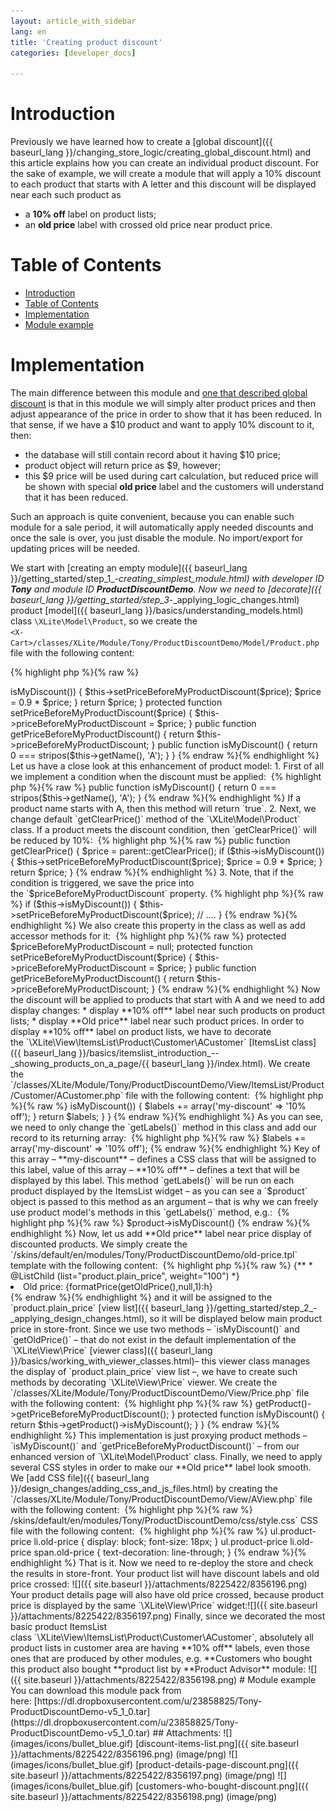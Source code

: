 ```yaml
---
layout: article_with_sidebar
lang: en
title: 'Creating product discount'
categories: [developer_docs]

---
```




# Introduction

Previously we have learned how to create a [global discount]({{ baseurl_lang }}/changing_store_logic/creating_global_discount.html) and this article explains how you can create an individual product discount. For the sake of example, we will create a module that will apply a 10% discount to each product that starts with A letter and this discount will be displayed near each such product as

*   a **10% off** label on product lists;
*   an **old price** label with crossed old price near product price.

# Table of Contents

*   [Introduction](#introduction)
*   [Table of Contents](#table-of-contents)
*   [Implementation](#implementation)
*   [Module example](#module-example)

# Implementation

The main difference between this module and [one that described global discount](Creating-global-discount_8225204.html) is that in this module we will simply alter product prices and then adjust appearance of the price in order to show that it has been reduced. In that sense, if we have a $10 product and want to apply 10% discount to it, then:

*   the database will still contain record about it having $10 price;
*   product object will return price as $9, however;
*   this $9 price will be used during cart calculation, but reduced price will be shown with special **old price** label and the customers will understand that it has been reduced.

Such an approach is quite convenient, because you can enable such module for a sale period, it will automatically apply needed discounts and once the sale is over, you just disable the module. No import/export for updating prices will be needed.

We start with [creating an empty module]({{ baseurl_lang }}/getting_started/step_1_-_creating_simplest_module.html) with developer ID **Tony** and module ID **ProductDiscountDemo**. Now we need to [decorate]({{ baseurl_lang }}/getting_started/step_3_-_applying_logic_changes.html) product [model]({{ baseurl_lang }}/basics/understanding_models.html) class `\XLite\Model\Product`, so we create the  
`<X-Cart>/classes/XLite/Module/Tony/ProductDiscountDemo/Model/Product.php` file with the following content: 

{% highlight php %}{% raw %}
<?php
// vim: set ts=4 sw=4 sts=4 et:

namespace XLite\Module\Tony\ProductDiscountDemo\Model;

/**
 * The "product" model class
 */
abstract class Product extends \XLite\Model\Product implements \XLite\Base\IDecorator
{
    protected $priceBeforeMyProductDiscount = null;

    public function getClearPrice()
    {
        $price = parent::getClearPrice();

        if ($this->isMyDiscount()) {
            $this->setPriceBeforeMyProductDiscount($price);
            $price = 0.9 * $price;
        }

        return $price;
    }

    protected function setPriceBeforeMyProductDiscount($price)
    {
        $this->priceBeforeMyProductDiscount = $price;
    }

    public function getPriceBeforeMyProductDiscount()
    {
        return $this->priceBeforeMyProductDiscount;
    }

    public function isMyDiscount() 
    {
        return 0 === stripos($this->getName(), 'A');
    }
}
{% endraw %}{% endhighlight %}

Let us have a close look at this enhancement of product model:

1.  First of all we implement a condition when the discount must be applied: 

    {% highlight php %}{% raw %}
        public function isMyDiscount() 
        {
            return 0 === stripos($this->getName(), 'A');
        }
    {% endraw %}{% endhighlight %}

    If a product name starts with A, then this method will return `true`.

2.  Next, we change default `getClearPrice()` method of the `\XLite\Model\Product` class. If a product meets the discount condition, then `getClearPrice()` will be reduced by 10%: 

    {% highlight php %}{% raw %}
        public function getClearPrice()
        {
            $price = parent::getClearPrice();

            if ($this->isMyDiscount()) {
                $this->setPriceBeforeMyProductDiscount($price);
                $price = 0.9 * $price;
            }

            return $price;
        }
    {% endraw %}{% endhighlight %}
3.  Note, that if the condition is triggered, we save the price into the `$priceBeforeMyProductDiscount` property.

    {% highlight php %}{% raw %}
            if ($this->isMyDiscount()) {
                $this->setPriceBeforeMyProductDiscount($price);
                // ....
            }
    {% endraw %}{% endhighlight %}

    We also create this property in the class as well as add accessor methods for it: 

    {% highlight php %}{% raw %}
        protected $priceBeforeMyProductDiscount = null;

        protected function setPriceBeforeMyProductDiscount($price)
        {
            $this->priceBeforeMyProductDiscount = $price;
        }

        public function getPriceBeforeMyProductDiscount()
        {
            return $this->priceBeforeMyProductDiscount;
        }
    {% endraw %}{% endhighlight %}

Now the discount will be applied to products that start with A and we need to add display changes:

*   display **10% off** label near such products on product lists;
*   display **Old price** label near such product prices.

In order to display **10% off** label on product lists, we have to decorate the `\XLite\View\ItemsList\Product\Customer\ACustomer` [ItemsList class]({{ baseurl_lang }}/basics/itemslist_introduction_--_showing_products_on_a_page/{{ baseurl_lang }}/index.html). We create the  
`<X-Cart>/classes/XLite/Module/Tony/ProductDiscountDemo/View/ItemsList/Product/Customer/ACustomer.php` file with the following content: 

{% highlight php %}{% raw %}
<?php
// vim: set ts=4 sw=4 sts=4 et:

namespace XLite\Module\Tony\ProductDiscountDemo\View\ItemsList\Product\Customer;

/**
 * ACustomer
 */
abstract class ACustomer extends \XLite\View\ItemsList\Product\Customer\ACustomer implements \XLite\Base\IDecorator
{
    protected function getLabels(\XLite\Model\Product $product)
    {
        $labels = parent::getLabels($product);

        if ($product->isMyDiscount()) {
            $labels += array('my-discount' => '10% off');
        }

        return $labels;
    }
}
{% endraw %}{% endhighlight %}

As you can see, we need to only change the `getLabels()` method in this class and add our record to its returning array: 

{% highlight php %}{% raw %}
$labels += array('my-discount' => '10% off');
{% endraw %}{% endhighlight %}

Key of this array – **my-discount** – defines a CSS class that will be assigned to this label, value of this array – **10% off** – defines a text that will be displayed by this label.

This method `getLabels()` will be run on each product displayed by the ItemsList widget – as you can see a `$product` object is passed to this method as an argument – that is why we can freely use product model's methods in this `getLabels()` method, e.g.: 

{% highlight php %}{% raw %}
$product->isMyDiscount()
{% endraw %}{% endhighlight %}

Now, let us add **Old price** label near price display of discounted products. We simply create the `<X-Cart>/skins/default/en/modules/Tony/ProductDiscountDemo/old-price.tpl` template with the following content: 

{% highlight php %}{% raw %}
{**
 * @ListChild (list="product.plain_price", weight="100")
 *}
<li IF="{isMyDiscount()}" class="old-price">Old price: <span class="price old-price">{formatPrice(getOldPrice(),null,1):h}</span></li>
{% endraw %}{% endhighlight %}

and it will be assigned to the `product.plain_price` [view list]({{ baseurl_lang }}/getting_started/step_2_-_applying_design_changes.html), so it will be displayed below main product price in store-front. Since we use two methods – `isMyDiscount()` and `getOldPrice()` – that do not exist in the default implementation of the `\XLite\View\Price` [viewer class]({{ baseurl_lang }}/basics/working_with_viewer_classes.html)– this viewer class manages the display of `product.plain_price` view list –, we have to create such methods by decorating `\XLite\View\Price` viewer. We create the `<X-Cart>/classes/XLite/Module/Tony/ProductDiscountDemo/View/Price.php` file with the following content: 

{% highlight php %}{% raw %}
<?php
// vim: set ts=4 sw=4 sts=4 et:

namespace XLite\Module\Tony\ProductDiscountDemo\View;

/**
 * Product price
 */
abstract class Price extends \XLite\View\Price implements \XLite\Base\IDecorator
{
    protected function getOldPrice()
    {
        return $this->getProduct()->getPriceBeforeMyProductDiscount();
    }

    protected function isMyDiscount()
    {
        return $this->getProduct()->isMyDiscount();
    }
}
{% endraw %}{% endhighlight %}

This implementation is just proxying product methods – `isMyDiscount()` and `getPriceBeforeMyProductDiscount()` – from our enhanced version of `\XLite\Model\Product` class.

Finally, we need to apply several CSS styles in order to make our **Old price** label look smooth. We [add CSS file]({{ baseurl_lang }}/design_changes/adding_css_and_js_files.html) by creating the `<X-Cart>/classes/XLite/Module/Tony/ProductDiscountDemo/View/AView.php` file with the following content: 

{% highlight php %}{% raw %}
<?php
// vim: set ts=4 sw=4 sts=4 et:

namespace XLite\Module\Tony\ProductDiscountDemo\View;

/**
 * Abstract widget
 */
abstract class AView extends \XLite\View\AView implements \XLite\Base\IDecorator
{
    protected function getThemeFiles($adminZone = null)
    {
        $list = parent::getThemeFiles($adminZone);

        $list[static::RESOURCE_CSS][] = 'modules/Tony/ProductDiscountDemo/css/style.css';

        return $list;
    }
}
{% endraw %}{% endhighlight %}

and then creating the actual `<X-Cart>/skins/default/en/modules/Tony/ProductDiscountDemo/css/style.css` CSS file with the following content: 

{% highlight php %}{% raw %}
ul.product-price li.old-price {
    display: block;
    font-size: 18px;
}
ul.product-price li.old-price span.old-price {
    text-decoration: line-through;
}
{% endraw %}{% endhighlight %}

That is it. Now we need to re-deploy the store and check the results in store-front.

Your product list will have discount labels and old price crossed:  
![]({{ site.baseurl }}/attachments/8225422/8356196.png)

Your product details page will also have old price crossed, because product price is displayed by the same `\XLite\View\Price` widget:![]({{ site.baseurl }}/attachments/8225422/8356197.png)

Finally, since we decorated the most basic product ItemsList class `\XLite\View\ItemsList\Product\Customer\ACustomer`, absolutely all product lists in customer area are having **10% off** labels, even those ones that are produced by other modules, e.g. **Customers who bought this product also bought **product list by **Product Advisor** module: ![]({{ site.baseurl }}/attachments/8225422/8356198.png)

# Module example

You can download this module pack from here: [https://dl.dropboxusercontent.com/u/23858825/Tony-ProductDiscountDemo-v5_1_0.tar](https://dl.dropboxusercontent.com/u/23858825/Tony-ProductDiscountDemo-v5_1_0.tar)

## Attachments:

![](images/icons/bullet_blue.gif) [discount-items-list.png]({{ site.baseurl }}/attachments/8225422/8356196.png) (image/png)  
![](images/icons/bullet_blue.gif) [product-details-page-discount.png]({{ site.baseurl }}/attachments/8225422/8356197.png) (image/png)  
![](images/icons/bullet_blue.gif) [customers-who-bought-discount.png]({{ site.baseurl }}/attachments/8225422/8356198.png) (image/png)